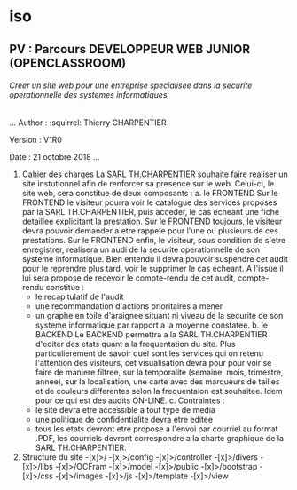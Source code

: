# iso
## PV : Parcours DEVELOPPEUR WEB JUNIOR (OPENCLASSROOM)
###### Creer un site web pour une entreprise specialisee dans la securite operationnelle des systemes informatiques
...
Author  : :squirrel: Thierry CHARPENTIER

Version : V1R0

Date    : 21 octobre 2018
...
1. Cahier des charges
La SARL TH.CHARPENTIER souhaite faire realiser un site instutionnel afin de renforcer sa presence sur le web.
Celui-ci, le site web, sera  constitue de deux composants :
   a. le FRONTEND
   Sur le FRONTEND le visiteur pourra voir le catalogue des services proposes par la SARL TH.CHARPENTIER, puis acceder, le cas echeant une fiche detaillee explicitant la prestation.
   Sur le FRONTEND toujours, le visiteur devra pouvoir demander a etre rappele pour l'une ou plusieurs de ces prestations.
   Sur le FRONTEND enfin, le visiteur, sous condition de s'etre enregistrer, realisera un audi de la securite operationnelle de son systeme informatique.
   Bien entendu il devra pouvoir suspendre cet audit pour le reprendre plus tard, voir le supprimer le cas echeant.
   A l'issue il lui sera propose de recevoir le compte-rendu de cet audit, compte-rendu constitue :
      - le recapitulatif de l'audit
      - une recommandation d'actions prioritaires a mener
      - un graphe en toile d'araignee situant ni viveau de la securite de son systeme informatique par rapport a la moyenne constatee.
   b. le BACKEND
   Le BACKEND permettra a la SARL TH.CHARPENTIER d'editer des etats quant a la frequentation du site.
   Plus particulierement de savoir quel sont les services qui on retenu l'attention des visiteurs, cet visualisation devra pour pour voir se faire de maniere filtree, sur la temporalite (semaine, mois, trimestre, annee), sur la localisation, une carte avec des marqueurs de tailles et de couleurs differentes selon la frequentaion est souhaitee.
   Idem pour ce qui est des audits ON-LINE.
   c. Contraintes :
   - le site devra etre accessible a tout type de media
   - une politique de confidentialite devra etre editee
   - tous les etats devront etre propose a l'envoi par courriel au format .PDF, les courriels devront correspondre a la charte graphique de la SARL TH.CHARPENTIER.
2. Structure du site
   -[x]>/
   -[x]>/config
   -[x]>/controller
   -[x]>/divers
   -[x]>/libs
      -[x]>/OCFram
   -[x]>/model
   -[x]>/public
      -[x]>/bootstrap
      -[x]>/css
      -[x]>/images
      -[x]>/js
   -[x]>/template
   -[x]>/view